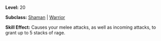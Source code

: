 <!-- TITLE: Skill: Rage -->
<!-- SUBTITLE:  -->

**Level:** 20

**Subclass:** [Shaman](shaman) | [Warrior](warrior)

**Skill Effect:** Causes your melee attacks, as well as incoming attacks, to grant up to 5 stacks of rage.